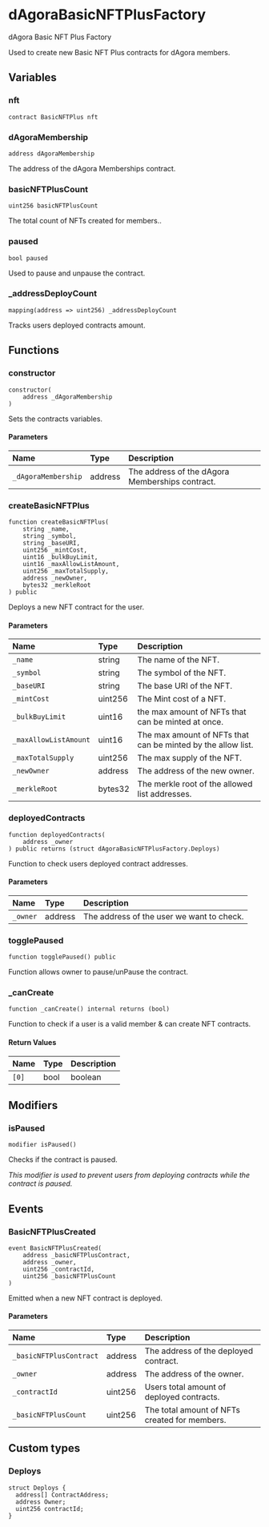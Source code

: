 # dAgoraBasicNFTPlusFactory

dAgora Basic NFT Plus Factory

Used to create new Basic NFT Plus contracts for dAgora members.

## Variables

### nft

```solidity
contract BasicNFTPlus nft
```

### dAgoraMembership

```solidity
address dAgoraMembership
```

The address of the dAgora Memberships contract.

### basicNFTPlusCount

```solidity
uint256 basicNFTPlusCount
```

The total count of NFTs created for members..

### paused

```solidity
bool paused
```

Used to pause and unpause the contract.

### _addressDeployCount

```solidity
mapping(address => uint256) _addressDeployCount
```

Tracks users deployed contracts amount.

## Functions

### constructor

```solidity
constructor(
    address _dAgoraMembership
) 
```

Sets the contracts variables.

#### Parameters

| Name | Type | Description |
| :--- | :--- | :---------- |
| `_dAgoraMembership` | address | The address of the dAgora Memberships contract. |

### createBasicNFTPlus

```solidity
function createBasicNFTPlus(
    string _name,
    string _symbol,
    string _baseURI,
    uint256 _mintCost,
    uint16 _bulkBuyLimit,
    uint16 _maxAllowListAmount,
    uint256 _maxTotalSupply,
    address _newOwner,
    bytes32 _merkleRoot
) public
```

Deploys a new NFT contract for the user.

#### Parameters

| Name | Type | Description |
| :--- | :--- | :---------- |
| `_name` | string | The name of the NFT. |
| `_symbol` | string | The symbol of the NFT. |
| `_baseURI` | string | The base URI of the NFT. |
| `_mintCost` | uint256 | The Mint cost of a NFT. |
| `_bulkBuyLimit` | uint16 | the max amount of NFTs that can be minted at once. |
| `_maxAllowListAmount` | uint16 | The max amount of NFTs that can be minted by the allow list. |
| `_maxTotalSupply` | uint256 | The max supply of the NFT. |
| `_newOwner` | address | The address of the new owner. |
| `_merkleRoot` | bytes32 | The merkle root of the allowed list addresses. |

### deployedContracts

```solidity
function deployedContracts(
    address _owner
) public returns (struct dAgoraBasicNFTPlusFactory.Deploys)
```

Function to check users deployed contract addresses.

#### Parameters

| Name | Type | Description |
| :--- | :--- | :---------- |
| `_owner` | address | The address of the user we want to check. |

### togglePaused

```solidity
function togglePaused() public
```

Function allows owner to pause/unPause the contract.

### _canCreate

```solidity
function _canCreate() internal returns (bool)
```

Function to check if a user is a valid member & can create NFT contracts.

#### Return Values

| Name | Type | Description |
| :--- | :--- | :---------- |
| `[0]` | bool | boolean |

## Modifiers

### isPaused

```solidity
modifier isPaused()
```

Checks if the contract is paused.

_This modifier is used to prevent users from deploying contracts while the contract is paused._

## Events

### BasicNFTPlusCreated

```solidity
event BasicNFTPlusCreated(
    address _basicNFTPlusContract,
    address _owner,
    uint256 _contractId,
    uint256 _basicNFTPlusCount
)
```

Emitted when a new NFT contract is deployed.

#### Parameters

| Name | Type | Description |
| :--- | :--- | :---------- |
| `_basicNFTPlusContract` | address | The address of the deployed contract. |
| `_owner` | address | The address of the owner. |
| `_contractId` | uint256 | Users total amount of deployed contracts. |
| `_basicNFTPlusCount` | uint256 | The total amount of NFTs created for members. |

## Custom types

### Deploys

```solidity
struct Deploys {
  address[] ContractAddress;
  address Owner;
  uint256 contractId;
}
```

